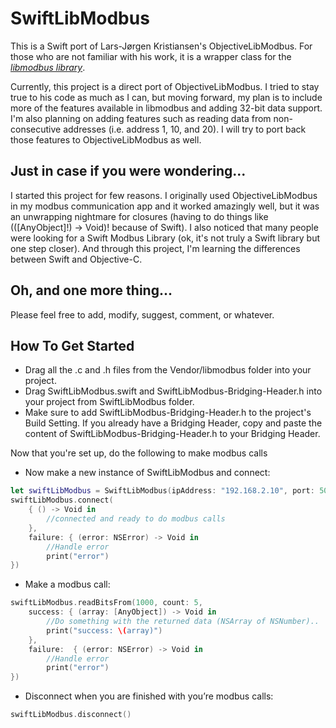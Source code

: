 # SwiftLibModbus

This is a Swift port of Lars-Jørgen Kristiansen's ObjectiveLibModbus. For those who are not familiar with his work, it is a wrapper class for the [*libmodbus library*](http://libmodbus.org).

Currently, this project is a direct port of ObjectiveLibModbus. I tried to stay true to his code as much as I can, but moving forward, my plan is to include more of the features available in libmodbus and adding 32-bit data support. I'm also planning on adding features such as reading data from non-consecutive addresses (i.e. address 1, 10, and 20). I will try to port back those features to ObjectiveLibModbus as well.

## Just in case if you were wondering...

I started this project for few reasons. I originally used ObjectiveLibModbus in my modbus communication app and it worked amazingly well, but it was an unwrapping nightmare for closures (having to do things like (([AnyObject]!) -> Void)! because of Swift). I also noticed that many people were looking for a Swift Modbus Library (ok, it's not truly a Swift library but one step closer). And through this project, I'm learning the differences between Swift and Objective-C.

## Oh, and one more thing...

Please feel free to add, modify, suggest, comment, or whatever.

## How To Get Started

- Drag all the .c and .h files from the Vendor/libmodbus folder into your project.
- Drag SwiftLibModbus.swift and SwiftLibModbus-Bridging-Header.h into your project from SwiftLibModbus folder.
- Make sure to add SwiftLibModbus-Bridging-Header.h to the project's Build Setting. If you already have a Bridging Header, copy and paste the content of SwiftLibModbus-Bridging-Header.h to your Bridging Header.

Now that you're set up, do the following to make modbus calls

- Now make a new instance of SwiftLibModbus and connect:
``` swift
let swiftLibModbus = SwiftLibModbus(ipAddress: "192.168.2.10", port: 502, device: 1)
swiftLibModbus.connect(
    { () -> Void in
        //connected and ready to do modbus calls
    },
    failure: { (error: NSError) -> Void in
        //Handle error
        print("error")
})
```

- Make a modbus call:
``` swift
swiftLibModbus.readBitsFrom(1000, count: 5,
    success: { (array: [AnyObject]) -> Void in
        //Do something with the returned data (NSArray of NSNumber)..
        print("success: \(array)")
    },
    failure:  { (error: NSError) -> Void in
        //Handle error
        print("error")
})
```

- Disconnect when you are finished with you’re modbus calls:
``` swift
swiftLibModbus.disconnect()
```
